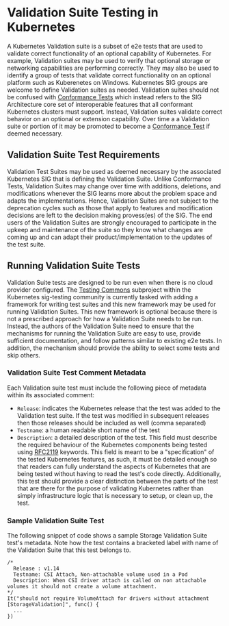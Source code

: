 # Validation Suite Testing in Kubernetes

A Kubernetes Validation suite is a subset of e2e tests that are used to
validate correct functionality of an optional capability of Kubernetes. For example,
Validation suites may be used to verify that optional storage or networking 
capabilities are performing correctly.  They may also 
be used to identify a group of tests that validate correct functionality on an
optional platform such as Kuberenetes on Windows.  Kubernetes SIG groups are
welcome to define Validation suites as needed.  Validation suites should not 
be confused with [Conformance Tests](../sig-architecture/conformance-tests.md)
which instead refers to the SIG Architecture core set of interoperable features that
all conformant Kubernetes clusters must support. Instead, Validation suites 
validate correct behavior on an optional or extension capability.  Over time a
a Validation suite or portion of it may be promoted to become a 
[Conformance Test](../sig-architecture/conformance-tests.md) if deemed necessary. 

## Validation Suite Test Requirements

Validation Test Suites may be used as deemed necessary by the associated Kubernetes
SIG that is defining the Validation Suite.  Unlike Conformance Tests, Validation
Suites may change over time with additions, deletions, and modifications whenever
the SIG learns more about the problem space and adapts the implementations.
Hence, Validation Suites are not subject to the deprecation cycles such as those 
that apply to features and modification decisions are left to the decision making
provess(es) of the SIG.  The end users of the Validation Suites are strongly 
encouraged to participate in the upkeep and maintenance of the suite so
they know what changes are coming up and can adapt their 
product/implementation to the updates of the test suite.

## Running Validation Suite Tests

Validation Suite tests are designed to be run even when there is no cloud provider
configured. The [Testing Commons](https://github.com/kubernetes/community/tree/master/sig-testing) 
subproject within the Kubernetes sig-testing
community is currently tasked with adding a framework for writing test suites and
this new framework may be used for running Validation Suites. This new framework is 
optional because there is not a prescribed approach for how a Validation Suite needs to 
be run.  Instead, the authors of the Validation Suite need to ensure that the 
mechanisms for running the Validation Suite are easy to use, provide sufficient
documentation, and follow patterns similar to existing e2e tests. 
In addition, the mechanism should provide the  ability to select some tests and 
skip others.  

### Validation Suite Test Comment Metadata

Each Validation suite test must include the following piece of metadata
within its associated comment:

- `Release`: indicates the Kubernetes release that the test was added to the
  Validation test suite. If the test was modified in subsequent releases
  then those releases should be included as well (comma separated)
- `Testname`: a human readable short name of the test
- `Description`: a detailed description of the test. This field must describe
  the required behaviour of the Kubernetes components being tested using
  [RFC2119](https://tools.ietf.org/html/rfc2119) keywords. This field
  is meant to be a "specification" of the tested Kubernetes features, as
  such, it must be detailed enough so that readers can fully understand
  the aspects of Kubernetes that are being tested without having to read
  the test's code directly. Additionally, this test should provide a clear
  distinction between the parts of the test that are there for the purpose
  of validating Kubernetes rather than simply infrastructure logic that
  is necessary to setup, or clean up, the test.

### Sample Validation Suite Test

The following snippet of code shows a sample Storage Validation Suite test's 
metadata.  Note how the test contains a bracketed label with name of the Validation
Suite that this test belongs to. 

```
/*
  Release : v1.14
  Testname: CSI Attach, Non-attachable volume used in a Pod
  Description: When CSI driver attach is called on non attachable volumes it should not create a volume attachment.
*/
It("should not require VolumeAttach for drivers without attachment [StorageValidation]", func() {
  ...
})

```


